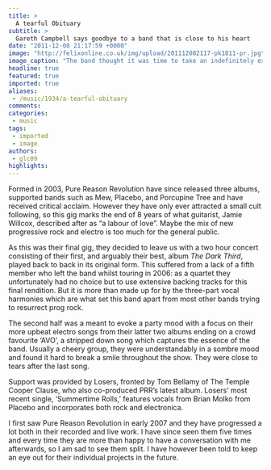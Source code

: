 ```yaml
---
title: >
  A tearful Obituary
subtitle: >
  Gareth Campbell says goodbye to a band that is close to his heart
date: "2011-12-08 21:17:59 +0000"
image: "http://felixonline.co.uk/img/upload/201112082117-pk1811-pr.jpg"
image_caption: "The band thought it was time to take an indefinitely extended nap"
headline: true
featured: true
imported: true
aliases:
 - /music/1934/a-tearful-obituary
comments:
categories:
 - music
tags:
 - imported
 - image
authors:
 - glc09
highlights:
---
```


Formed in 2003, Pure Reason Revolution have since released three albums, supported bands such as Mew, Placebo, and Porcupine Tree and have received critical acclaim. However they have only ever attracted a small cult following, so this gig marks the end of 8 years of what guitarist, Jamie Willcox, described after as “a labour of love”. Maybe the mix of new progressive rock and electro is too much for the general public.

As this was their final gig, they decided to leave us with a two hour concert consisting of their first, and arguably their best, album _The Dark Third_, played back to back in its original form. This suffered from a lack of a fifth member who left the band whilst touring in 2006: as a quartet they unfortunately had no choice but to use extensive backing tracks for this final rendition. But it is more than made up for by the three-part vocal harmonies which are what set this band apart from most other bands trying to resurrect prog rock.

The second half was a meant to evoke a party mood with a focus on their more upbeat electro songs from their latter two albums ending on a crowd favourite ‘AVO’, a stripped down song which captures the essence of the band. Usually a cheery group, they were understandably in a sombre mood and found it hard to break a smile throughout the show. They were close to tears after the last song.

Support was provided by Losers, fronted by Tom Bellamy of The Temple Cooper Clause, who also co-produced PRR’s latest album. Losers’ most recent single, ‘Summertime Rolls,’ features vocals from Brian Molko from Placebo and incorporates both rock and electronica.

I first saw Pure Reason Revolution in early 2007 and they have progressed a lot both in their recorded and live work. I have since seen them five times and every time they are more than happy to have a conversation with me afterwards, so I am sad to see them split. I have however been told to keep an eye out for their individual projects in the future.
